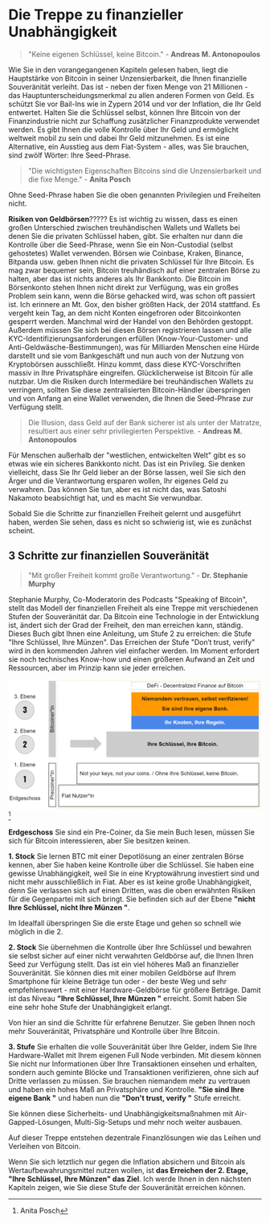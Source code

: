 # Die Treppe zu finanzieller Unabhängigkeit

> "Keine eigenen Schlüssel, keine Bitcoin." - **Andreas M. Antonopoulos**

Wie Sie in den vorangegangenen Kapiteln gelesen haben, liegt die Hauptstärke von Bitcoin in seiner Unzensierbarkeit, die Ihnen finanzielle Souveränität verleiht. Das ist - neben der fixen Menge von 21 Millionen - das Hauptunterscheidungsmerkmal zu allen anderen Formen von Geld. Es schützt Sie vor Bail-Ins wie in Zypern 2014 und vor der Inflation, die Ihr Geld entwertet. Halten Sie die Schlüssel selbst, können Ihre Bitcoin von der Finanzindustrie nicht zur Schaffung zusätzlicher Finanzprodukte verwendet werden. Es gibt Ihnen die volle Kontrolle über Ihr Geld und ermöglicht weltweit mobil zu sein und dabei Ihr Geld mitzunehmen. Es ist eine Alternative, ein Ausstieg aus dem Fiat-System - alles, was Sie brauchen, sind zwölf Wörter: Ihre Seed-Phrase.

> "Die wichtigsten Eigenschaften Bitcoins sind die Unzensierbarkeit und die fixe Menge." - **Anita Posch**

Ohne Seed-Phrase haben Sie die oben genannten Privilegien und Freiheiten nicht.

**Risiken von Geldbörsen**?????
Es ist wichtig zu wissen, dass es einen großen Unterschied zwischen treuhändischen Wallets und Wallets bei denen Sie die privaten Schlüssel haben, gibt. Sie erhalten nur dann die Kontrolle über die Seed-Phrase, wenn Sie ein Non-Custodial (selbst gehostetes) Wallet verwenden. Börsen wie Coinbase, Kraken, Binance, Bitpanda usw. geben Ihnen nicht die privaten Schlüssel für Ihre Bitcoin. Es mag zwar bequemer sein, Bitcoin treuhändisch auf einer zentralen Börse zu halten, aber das ist nichts anderes als Ihr Bankkonto. Die Bitcoin im Börsenkonto stehen Ihnen nicht direkt zur Verfügung, was ein großes Problem sein kann, wenn die Börse gehacked wird, was schon oft passiert ist. Ich erinnere an Mt. Gox, den bisher größten Hack, der 2014 stattfand. Es vergeht kein Tag, an dem nicht Konten eingefroren oder Bitcoinkonten gesperrt werden. Manchmal wird der Handel von den Behörden gestoppt. Außerdem müssen Sie sich bei diesen Börsen registrieren lassen und alle KYC-Identifizierungsanforderungen erfüllen (Know-Your-Customer- und Anti-Geldwäsche-Bestimmungen), was für Milliarden Menschen eine Hürde darstellt und sie vom Bankgeschäft und nun auch von der Nutzung von Kryptobörsen ausschließt. Hinzu kommt, dass diese KYC-Vorschriften massiv in Ihre Privatsphäre eingreifen. Glücklicherweise ist Bitcoin für alle nutzbar. Um die Risiken durch Intermediäre bei treuhändischen Wallets zu verringern, sollten Sie diese zentralisierten Bitcoin-Händler  überspringen und von Anfang an eine Wallet verwenden, die Ihnen die Seed-Phrase zur Verfügung stellt.

> Die Illusion, dass Geld auf der Bank sicherer ist als unter der Matratze, resultiert aus einer sehr privilegierten Perspektive. - **Andreas M. Antonopoulos**

Für Menschen außerhalb der "westlichen, entwickelten Welt" gibt es so etwas wie ein sicheres Bankkonto nicht. Das ist ein Privileg. Sie denken vielleicht, dass Sie Ihr Geld lieber an der Börse lassen, weil Sie sich den Ärger und die Verantwortung ersparen wollen, Ihr eigenes Geld zu verwahren. Das können Sie tun, aber es ist nicht das, was Satoshi Nakamoto beabsichtigt hat, und es macht Sie verwundbar.

Sobald Sie die Schritte zur finanziellen Freiheit gelernt und ausgeführt haben, werden Sie sehen, dass es nicht so schwierig ist, wie es zunächst scheint.

## 3 Schritte zur finanziellen Souveränität

>"Mit großer Freiheit kommt große Verantwortung." - **Dr. Stephanie Murphy**

Stephanie Murphy, Co-Moderatorin des Podcasts "Speaking of Bitcoin", stellt das Modell der finanziellen Freiheit als eine Treppe mit verschiedenen Stufen der Souveränität dar. Da Bitcoin eine Technologie in der Entwicklung ist, ändert sich der Grad der Freiheit, den man erreichen kann, ständig. Dieses Buch gibt Ihnen eine Anleitung, um Stufe 2 zu erreichen: die Stufe "Ihre Schlüssel, Ihre Münzen". Das Erreichen der Stufe "Don′t trust, verify" wird in den kommenden Jahren viel einfacher werden. Im Moment erfordert sie noch technisches Know-how und einen größeren Aufwand an Zeit und Ressourcen, aber im Prinzip kann sie jeder erreichen.

![3 Schritte zur finanziellen Souveränität](assets/_staircase-sovereignty-3-steps.png) [^68]

**Erdgeschoss** Sie sind ein Pre-Coiner, da Sie mein Buch lesen, müssen Sie sich für Bitcoin interessieren, aber Sie besitzen keinen.

**1. Stock** Sie lernen BTC mit einer Depotlösung an einer zentralen Börse kennen, aber Sie haben keine Kontrolle über die Schlüssel. Sie haben eine gewisse Unabhängigkeit, weil Sie in eine Kryptowährung investiert sind und nicht mehr ausschließlich in Fiat. Aber es ist keine große Unabhängigkeit, denn Sie verlassen sich auf einen Dritten, was die oben erwähnten Risiken für die Gegenpartei mit sich bringt. Sie befinden sich auf der Ebene **"nicht Ihre Schlüssel, nicht Ihre Münzen "**.

Im Idealfall überspringen Sie die erste Etage und gehen so schnell wie möglich in die 2.

**2. Stock** Sie übernehmen die Kontrolle über Ihre Schlüssel und bewahren sie selbst sicher auf einer nicht verwahrten Geldbörse auf, die Ihnen Ihren Seed zur Verfügung stellt. Das ist ein viel höheres Maß an finanzieller Souveränität. Sie können dies mit einer mobilen Geldbörse auf Ihrem Smartphone für kleine Beträge tun oder - der beste Weg und sehr empfehlenswert - mit einer Hardware-Geldbörse für größere Beträge. Damit ist das Niveau **"Ihre Schlüssel, Ihre Münzen "** erreicht. Somit haben Sie eine sehr hohe Stufe der Unabhängigkeit erlangt.

Von hier an sind die Schritte für erfahrene Benutzer. Sie geben Ihnen noch mehr Souveränität, Privatsphäre und Kontrolle über Ihre Bitcoin.

**3. Stufe** Sie erhalten die volle Souveränität über Ihre Gelder, indem Sie Ihre Hardware-Wallet mit Ihrem eigenen Full Node verbinden. Mit diesem können Sie nicht nur Informationen über Ihre Transaktionen einsehen und erhalten, sondern auch geminte Blöcke und Transaktionen verifizieren, ohne sich auf Dritte verlassen zu müssen. Sie brauchen niemandem mehr zu vertrauen und haben ein hohes Maß an Privatsphäre und Kontrolle. **"Sie sind Ihre eigene Bank "** und haben nun die **"Don't trust, verify "** Stufe erreicht.

Sie können diese Sicherheits- und Unabhängigkeitsmaßnahmen mit Air-Gapped-Lösungen, Multi-Sig-Setups und mehr noch weiter ausbauen.

Auf dieser Treppe entstehen dezentrale Finanzlösungen wie das Leihen und Verleihen von Bitcoin.

Wenn Sie sich letztlich nur gegen die Inflation absichern und Bitcoin als Wertaufbewahrungsmittel nutzen wollen, ist **das Erreichen der 2. Etage, "Ihre Schlüssel, Ihre Münzen" das Ziel**. Ich werde Ihnen in den nächsten Kapiteln zeigen, wie Sie diese Stufe der Souveränität erreichen können.

[^68]: Anita Posch
